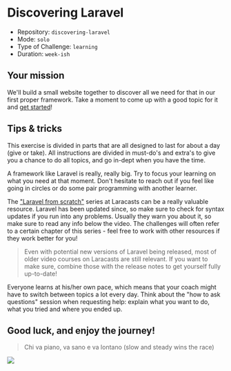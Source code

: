 # Discovering Laravel

- Repository: `discovering-laravel`
- Mode: `solo`
- Type of Challenge: `learning`
- Duration: `week-ish`

## Your mission

We'll build a small website together to discover all we need for that in our first proper framework.
Take a moment to come up with a good topic for it and [get started](1.Hello-world.md)!

## Tips & tricks

This exercise is divided in parts that are all designed to last for about a day (give or take).
All instructions are divided in must-do's and extra's to give you a chance to do all topics, and go in-dept when you have the time.

A framework like Laravel is really, really big. Try to focus your learning on what you need at that moment. 
Don't hesitate to reach out if you feel like going in circles or do some pair programming with another learner.

The ["Laravel from scratch"](https://laracasts.com/series/laravel-8-from-scratch) series at Laracasts can be a really valuable resource.
Laravel has been updated since, so make sure to check for syntax updates if you run into any problems. Usually they warn you about it, so make sure to read any info below the video. 
The challenges will often refer to a certain chapter of this series - feel free to work with other resources if they work better for you!

> Even with potential new versions of Laravel being released, most of older video courses on Laracasts are still relevant. If you want to make sure, combine those with the release notes to get yourself fully up-to-date!

Everyone learns at his/her own pace, which means that your coach might have to switch between topics a lot every day.
Think about the "how to ask questions" session when requesting help: explain what you want to do, what you tried and where you ended up.

## Good luck, and enjoy the journey!

> Chi va piano, va sano e va lontano (slow and steady wins the race)

![](https://media.giphy.com/media/xZd3eSRgvtRN6/giphy.gif)